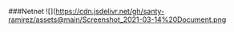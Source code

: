 ###Netnet
![](https://cdn.jsdelivr.net/gh/santy-ramirez/assets@main/Screenshot_2021-03-14%20Document.png
